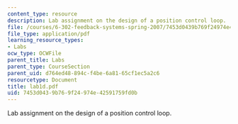 ```yaml
---
content_type: resource
description: Lab assignment on the design of a position control loop.
file: /courses/6-302-feedback-systems-spring-2007/7453d0439b769f24974e42591759fd0b_lab1d.pdf
file_type: application/pdf
learning_resource_types:
- Labs
ocw_type: OCWFile
parent_title: Labs
parent_type: CourseSection
parent_uid: d764ed48-894c-f4be-6a81-65cf1ec5a2c6
resourcetype: Document
title: lab1d.pdf
uid: 7453d043-9b76-9f24-974e-42591759fd0b
---
```

Lab assignment on the design of a position control loop.

